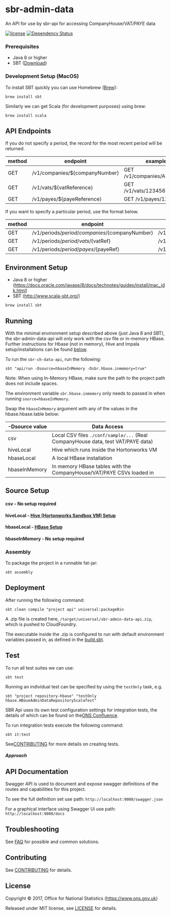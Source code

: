 # sbr-admin-data
An API for use by sbr-api for accessing CompanyHouse/VAT/PAYE data

[![license](https://img.shields.io/github/license/mashape/apistatus.svg)]() [![Dependency Status](https://www.versioneye.com/user/projects/596f195e6725bd0027f25e93/badge.svg?style=flat-square)](https://www.versioneye.com/user/projects/596f195e6725bd0027f25e93)

### Prerequisites

* Java 8 or higher
* SBT ([Download](http://www.scala-sbt.org/))


### Development Setup (MacOS)

To install SBT quickly you can use Homebrew ([Brew](http://brew.sh)):
```shell
brew install sbt
```
Similarly we can get Scala (for development purposes) using brew:
```shell
brew install scala
```

## API Endpoints

If you do not specify a period, the record for the most recent period will be returned.

| method | endpoint                       | example                    |
|--------|--------------------------------|----------------------------|
| GET    | /v1/companies/${companyNumber} | GET /v1/companies/AB123456 |
| GET    | /v1/vats/${vatReference}       | GET /v1/vats/123456789012  |
| GET    | /v1/payes/${payeReference}     | GET /v1/payes/12345678     |

If you want to specify a particular period, use the format below.

| method | endpoint                                         | example                               |
|--------|--------------------------------------------------|---------------------------------------|
| GET    | /v1/periods/${period}/companies/${companyNumber} | /v1/periods/201706/companies/AB123456 |
| GET    | /v1/periods/${period}/vats/${vatRef}             | /v1/periods/201706/vats/123456789012  |
| GET    | /v1/periods/${period}/payes/${payeRef}           | /v1/periods/201706/payes/12345        |

## Environment Setup

* Java 8 or higher (https://docs.oracle.com/javase/8/docs/technotes/guides/install/mac_jdk.html)
* SBT (http://www.scala-sbt.org/)

```shell
brew install sbt
```

## Running

With the minimal environment setup described above (just Java 8 and SBT), the sbr-admin-data-api will only work with the csv file or in-memory HBase. Further instructions for Hbase (not in memory), Hive and Impala setup/installations can be found [below](#source-setup).

To run the `sbr-ch-data-api`, run the following:

``` shell
sbt "api/run -Dsource=hbaseInMemory -Dsbr.hbase.inmemory=true"
```

Note: When using In-Memory HBase, make sure the path to the project path does not include spaces.

The environment variable `sbr.hbase.inmemory` only needs to passed in when running `source=hbaseInMemory`.

Swap the `hbaseInMemory` argument with any of the values in the hbase.hbase.table below:

| -Dsource value | Data Access                                                                                     |
|----------------|-------------------------------------------------------------------------------------------------|
| csv            | Local CSV files `./conf/sample/...` (Real CompanyHouse data, test VAT/PAYE data)                |
| hiveLocal      | Hive which runs inside the Hortonworks VM                                                       |
| hbaseLocal     | A local HBase installation                                                                      |
| hbaseInMemory  | In memory HBase tables with the CompanyHouse/VAT/PAYE CSVs loaded in                            |

## Source Setup

#### csv - No setup required

#### hiveLocal - [Hive (Hortonworks Sandbox VM) Setup](HIVE.md)

#### hbaseLocal - [HBase Setup](HBASE.md)

#### hbaseInMemory - No setup required

### Assembly

To package the project in a runnable fat-jar:

```shell
sbt assembly
```

## Deployment

After running the following command:
 
```shell
sbt clean compile "project api" universal:packageBin
```

A .zip file is created here, `/target/universal/sbr-admin-data-api.zip`, which is pushed to CloudFoundry. 

The executable inside the .zip is configured to run with default environment variables passed in, as defined in the [build.sbt](https://github.com/ONSdigital/sbr-admin-data-api/blob/feature/hbase-in-memory/build.sbt#L85).


## Test

To run all test suites we can use:

```shell
sbt test
```

Running an individual test can be specified by using the `testOnly` task, e.g.

```shell
sbt "project repository-hbase" "testOnly hbase.HBaseAdminDataRepositoryScalaTest"
```

SBR Api uses its own test configuration settings for integration tests, the details of which can be found on the[ONS Confluence](https://collaborate2.ons.gov.uk/confluence/display/SBR/Scala+Testing​).

To run integration tests execute the following command:
```shell
sbt it:test
```
See[CONTRIBUTING](CONTRIBUTING.md) for more details on creating tests. 

##### Approach


## API Documentation
Swagger API is used to document and expose swagger definitions of the routes and capabilities for this project.

 To see the full definition set use path:
 `http://localhost:9000/swagger.json`
 
 For a graphical interface using Swagger Ui use path:
 `http://localhost:9000/docs`
 
## Troubleshooting
See [FAQ](FAQ.md) for possible and common solutions.

## Contributing

See [CONTRIBUTING](CONTRIBUTING.md) for details.

## License

Copyright ©‎ 2017, Office for National Statistics (https://www.ons.gov.uk)

Released under MIT license, see [LICENSE](LICENSE) for details.
